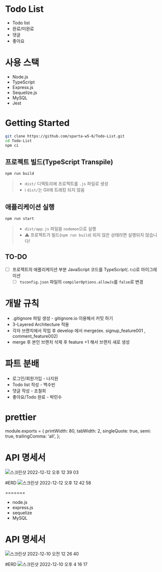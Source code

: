 # Todo List

- Todo list 
- 완료/미완료
- 댓글
- 좋아요

# 사용 스택

- Node.js
- TypeScript
- Express.js
- Sequelize.js
- MySQL
- Jest

# Getting Started

```bash
git clone https://github.com/sparta-w5-6/Todo-List.git
cd Todo-List
npm ci
```

## 프로젝트 빌드(TypeScript Transpile)

```bash
npm run build
```

> - `dist/` 디렉토리에 프로젝트를 `.js` 파일로 생성
> - ℹ️ `dist/`는 Git에 트래킹 되지 않음

## 애플리케이션 실행

```bash
npm run start
```

> - `dist/app.js` 파일을 `nodemon`으로 실행  
> - ⚠️ 프로젝트가 빌드(`npm run build`) 되지 않은 상태라면 실행되지 않습니다!

## TO-DO

- [ ] 프로젝트의 애플리케이션 부분 JavaScript 코드를 TypeScript(`.ts`)로 마이그레이션
  - [ ] `tsconfig.json` 파일의 `compilerOptions.allowJs`를 `false`로 변경

# 개발 규칙
- .gitignore 파일 생성 - gitignore.io 이용해서 커밋 하기
- 3-Layered Architecture 적용
- 각자 브랜치에서 작업 후 develop 에서 merge(ex. signup_feature001 , comment_feature002)
- merge 후 본인 브랜치 삭제 후 feature +1 해서 브랜치 새로 생성

# 파트 분배
- 로그인/회원가입 - 나지원
- Todo list 작성 - 백수빈
- 댓글 작성 - 조철희
- 좋아요/Todo 완료 - 박민수

# prettier
module.exports = {
  printWidth: 80,
  tabWidth: 2,
  singleQuote: true,
  semi: true,
  trailingComma: 'all',
};


# API 명세서
![스크린샷 2022-12-12 오후 12 39 03](https://user-images.githubusercontent.com/105340187/206955698-fd11f9b6-63f9-49c4-9604-450c3c09c49e.png)


#ERD
![스크린샷 2022-12-12 오후 12 42 58](https://user-images.githubusercontent.com/105340187/206955920-fe8bfdd5-7945-4bc6-8b02-a7ad7a26e560.png)

=======
- node.js
- express.js
- sequelize
- MySQL

# API 명세서
![스크린샷 2022-12-10 오전 12 26 40](https://user-images.githubusercontent.com/105340187/206837661-bb8ed203-36b8-436e-800f-4065a93dca85.png)


#ERD
![스크린샷 2022-12-10 오후 4 16 17](https://user-images.githubusercontent.com/105340187/206837691-29d267a6-7bf2-4823-9f7e-6a5e826303f8.png)


